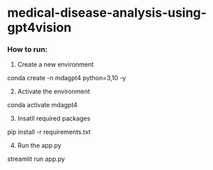 # medical-disease-analysis-using-gpt4vision


### How to run:

1. Create a new environment


conda create -n mdagpt4 python=3,10 -y


2. Activate the environment


conda activate mdagpt4


3. Insatll required packages


pip install -r requirements.txt


4. Run the app.py


streamlit run app.py

